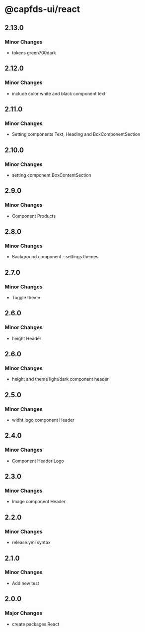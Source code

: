 # @capfds-ui/react

## 2.13.0

### Minor Changes

- tokens green700dark

## 2.12.0

### Minor Changes

- include color white and black component text

## 2.11.0

### Minor Changes

- Setting components Text, Heading and BoxComponentSection

## 2.10.0

### Minor Changes

- setting component BoxContentSection

## 2.9.0

### Minor Changes

- Component Products

## 2.8.0

### Minor Changes

- Background component - settings themes

## 2.7.0

### Minor Changes

- Toggle theme

## 2.6.0

### Minor Changes

- height Header

## 2.6.0

### Minor Changes

- height and theme light/dark component header

## 2.5.0

### Minor Changes

- widht logo component Header

## 2.4.0

### Minor Changes

- Component Header Logo

## 2.3.0

### Minor Changes

- Image component Header

## 2.2.0

### Minor Changes

- release.yml syntax

## 2.1.0

### Minor Changes

- Add new test

## 2.0.0

### Major Changes

- create packages React
